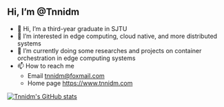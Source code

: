 ## Hi, I’m @Tnnidm

- 👋 Hi, I’m a third-year graduate in SJTU
- 👀 I’m interested in edge computing, cloud native, and more distributed systems
- 🌱 I’m currently doing some researches and projects on container orchestration in edge computing systems
- 📫 How to reach me
  - Email tnnidm@foxmail.com
  - Home page https://www.tnnidm.com


[![Tnnidm's GitHub stats](https://github-readme-stats.vercel.app/api?username=tnnidm)](https://github.com/anuraghazra/github-readme-stats)


<!---
Tnnidm/Tnnidm is a ✨ special ✨ repository because its `README.md` (this file) appears on your GitHub profile.
You can click the Preview link to take a look at your changes.
--->
